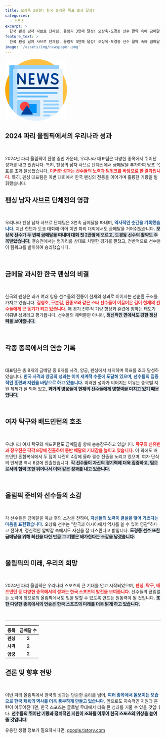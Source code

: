 ```yaml
---
title: 오상욱 2관왕! 한국 놀라운 목표 초과 달성!
categories:
  - 스포츠
excerpt: >
  한국 펜싱 남자 사브르 단체팀, 올림픽 3연패 달성! 오상욱-도경동 선수 활약 속에 금메달 추가, 목표 초과 달성. 탁구와 배드민턴도 메달 기대감 고조! 파리에서 빛나는 한국 스포츠의 저력을 함께 증명합니다.
feature_text: >
  한국 펜싱 남자 사브르 단체팀, 올림픽 3연패 달성! 오상욱-도경동 선수 활약 속에 금메달 추가, 목표 초과 달성. 탁구와 배드민턴도 메달 기대감 고조! 파리에서 빛나는 한국 스포츠의 저력을 함께 증명합니다.
image: '/assets/img/newspaper.png'
---
```


<p><img src="/assets/img/newspaper.png" alt="kimp 속보" /></p>

<h2 data-ke-size="size26">2024 파리 올림픽에서의 우리나라 성과</h2>

<p data-ke-size="size16">&nbsp;</p>

<p>2024년 파리 올림픽이 진행 중인 가운데, 우리나라 대표팀은 다양한 종목에서 뛰어난 성과를 내고 있습니다. 특히, 펜싱의 남자 사브르 단체전에서 금메달을 추가하여 당초 목표를 초과 달성했습니다. <b><span style="color: #ee2323;">이러한 성과는 선수들의 노력과 팀워크를 바탕으로 한 결과입니다.</span></b> 특히, 펜싱 대표팀은 이번 대회에서 한국 펜싱의 전통을 이어가며 훌륭한 기량을 발휘했습니다. </p>

<h2 data-ke-size="size26">펜싱 남자 사브르 단체전의 영광</h2>

<p data-ke-size="size16">&nbsp;</p>

<p>우리나라 펜싱 남자 사브르 단체팀은 3연속 금메달을 따내며, <b><span style="color: #1a5490;">역사적인 순간을 기록했습니다</span></b>. 지난 런던과 도쿄 대회에 이어 이번 파리 대회에서도 금메달을 거머쥐었습니다. <b><span style="background-color: #21538527;">오상욱 선수가 두 번째 금메달을 따내며 대회 첫 2관왕에 오르고, 도경동 선수의 활약도 주목받았습니다.</span></b> 결승전에서는 헝가리를 상대로 치열한 경기를 펼쳤고, 전반적으로 선수들이 팀워크를 발휘하여 승리했습니다.</p>

<p>&nbsp;</p>

<h2 data-ke-size="size26">금메달 과시한 한국 펜싱의 비결</h2>

<p data-ke-size="size16">&nbsp;</p>

<p>한국의 펜싱은 과거 여러 영웅 선수들의 전통이 현재의 성과로 이어지는 선순환 구조를 가지고 있습니다. <b><span style="color: #ee2323;">김영호, 구본길, 진종오와 같은 스타 선수들이 이끌어온 길이 현재의 선수들에게 큰 동기가 되고 있습니다.</span></b> 매 경기 전투적 기량 향상과 훈련에 임하는 태도가 이뤄낸 성과라고 평가됩니다. 선수들의 체력뿐만 아니라, <b><span style="background-color: #21538527;">정신적인 면에서도 강한 정신력을 보여줍니다.</span></b></p>

<p>&nbsp;</p>

<h2 data-ke-size="size26">각종 종목에서의 연승 기록</h2>

<p data-ke-size="size16">&nbsp;</p>

<p>대표팀은 총 8개의 금메달 중 6개를 사격, 양궁, 펜싱에서 차지하며 목표를 초과 달성하였습니다. <b><span style="color: #1a5490;">한국 사격과 양궁의 성과는 이미 세계적 수준에 도달해 있으며, 선수들의 집중적인 훈련과 지원을 바탕으로 하고 있습니다.</span></b> 이러한 성과가 이어지는 이유는 종목별 지원 체제가 잘 되어 있고, <b><span style="background-color: #21538527;">과거의 영웅들이 현재의 선수들에게 영향력을 미치고 있기 때문입니다.</span></b></p>

<p>&nbsp;</p>

<h2 data-ke-size="size26">여자 탁구와 배드민턴의 호조</h2>

<p data-ke-size="size16">&nbsp;</p>

<p>우리나라 여자 탁구와 배드민턴도 금메달을 향해 승승장구하고 있습니다. <b><span style="color: #ee2323;">탁구의 신유빈과 장우진은 각각 8강에 진출하여 동반 메달의 기대감을 높이고 있습니다.</span></b> 이 외에도 배드민턴 혼합복식에서 두 팀이 나란히 4강에 올라 결승 진출을 노리고 있으며, 여자 단식의 안세영 역시 8강에 진출했습니다. <b><span style="background-color: #21538527;">각 선수들이 자신의 경기력에 더욱 집중하고, 팀으로서의 협력 또한 뛰어나서 이와 같은 성과를 내고 있습니다.</span></b></p>

<p>&nbsp;</p>

<h2 data-ke-size="size26">올림픽 준비와 선수들의 소감</h2>

<p data-ke-size="size16">&nbsp;</p>

<p>각 선수들은 금메달을 따낸 후의 소감을 전하며, <b><span style="color: #1a5490;">자신들의 노력이 결실을 맺어 기쁘다는 마음을 표현했습니다.</span></b> 오상욱 선수는 "한국과 아시아에서 역사를 쓸 수 있어 영광"하다고 전하며, 정신적인 압박감 속에서도 자신을 잘 다스린다고 밝힙니다. <b><span style="background-color: #21538527;">도경동 선수 또한 금메달을 위해 최선을 다한 만큼 그 기쁨은 배가한다는 소감을 남겼습니다.</span></b></p>

<p>&nbsp;</p>

<h2 data-ke-size="size26">올림픽의 미래, 우리의 희망</h2>

<p data-ke-size="size16">&nbsp;</p>

<p>2024년 파리 올림픽은 우리나라 스포츠의 큰 기대를 안고 시작되었으며, <b><span style="color: #ee2323;">펜싱, 탁구, 배드민턴 등 다양한 종목에서의 성과는 한국 스포츠의 발전을 보여줍니다.</span></b> 선수들의 끊임없는 노력이 앞으로의 올림픽에서도 빛을 발할 수 있도록 만드는 원동력이 될 것입니다. <b><span style="background-color: #21538527;">또한 다양한 종목에서의 연승은 한국 스포츠의 미래를 더욱 밝게 하고 있습니다.</span></b></p>

<p>&nbsp;</p>

<hr />

<table>
<thead>
<tr>
<th><b>종목</b></th>
<th><b>금메달 수</b></th>
</tr>
</thead>
<tbody>
<tr>
<td style="text-align: center; height: 17px;"><b>펜싱</b></td>
<td style="text-align: center; height: 17px;"><b>2</b></td>
</tr>
<tr>
<td style="text-align: center; height: 17px;"><b>사격</b></td>
<td style="text-align: center; height: 17px;"><b>2</b></td>
</tr>
<tr>
<td style="text-align: center; height: 17px;"><b>양궁</b></td>
<td style="text-align: center; height: 17px;"><b>2</b></td>
</tr>
</tbody>
</table>

<h2 data-ke-size="size26">결론 및 향후 전망</h2>

<p data-ke-size="size16">&nbsp;</p>

<p>이번 파리 올림픽에서 한국의 성과는 단순한 승리를 넘어, <b><span style="color: #1a5490;">여러 종목에서 돋보이는 모습으로 한국 체육의 역사를 더욱 풍부하게 만들고 있습니다.</span></b> 앞으로도 지속적인 지원과 훈련이 이루어진다면, 한국 스포츠는 글로벌 무대에서 더욱 큰 성과를 거둘 수 있을 것입니다. <b><span style="background-color: #21538527;">선수들의 뛰어난 기량과 정치적인 지원이 조화를 이루어 한국 스포츠의 위상을 높여줄 것입니다.</span></b></p>
유용한 생활 정보가 필요하시다면, <a href="https://qoogle.tistory.com" rel="dofollow">qoogle.tistory.com</a>



